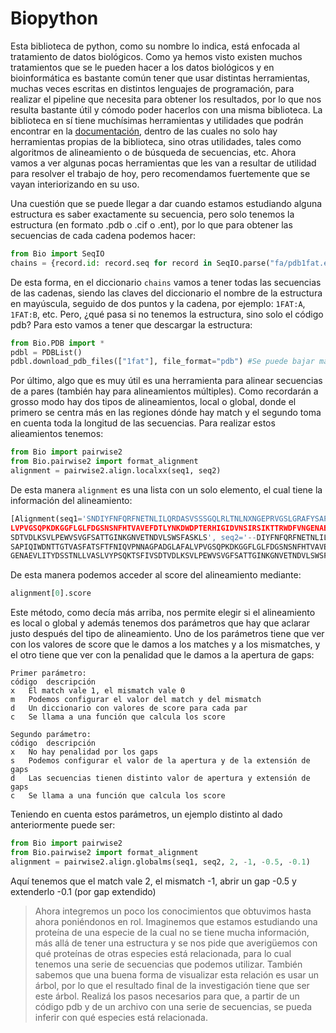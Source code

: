 # Biopython
Esta biblioteca de python, como su nombre lo indica, está enfocada al tratamiento de datos biológicos. Como ya hemos visto existen muchos tratamientos que se le pueden hacer a los datos biológicos y en bioinformática es bastante común tener que usar distintas herramientas, muchas veces escritas en distintos lenguajes de programación, para realizar el pipeline que necesita para obtener los resultados, por lo que nos resulta bastante útil y cómodo poder hacerlos con una misma biblioteca.
La biblioteca en sí tiene muchísimas herramientas y utilidades que podrán encontrar en la [documentación](https://biopython.org/wiki/Documentation), dentro de las cuales no solo hay herramientas propias de la biblioteca, sino otras utilidades, tales como algoritmos de alineamiento o de búsqueda de secuencias, etc. Ahora vamos a ver algunas pocas herramientas que les van a resultar de utilidad para resolver el trabajo de hoy, pero recomendamos fuertemente que se vayan interiorizando en su uso.

Una cuestión que se puede llegar a dar cuando estamos estudiando alguna estructura es saber exactamente su secuencia, pero solo tenemos la estructura (en formato .pdb o .cif o .ent), por lo que para obtener las secuencias de cada cadena podemos hacer:

```python
from Bio import SeqIO
chains = {record.id: record.seq for record in SeqIO.parse("fa/pdb1fat.ent", "pdb-atom")}
```

De esta forma, en el diccionario `chains` vamos a tener todas las secuencias de las cadenas, siendo las claves del diccionario el nombre de la estructura en mayúscula, seguido de dos puntos y la cadena, por ejemplo: `1FAT:A`, `1FAT:B`, etc.
Pero, ¿qué pasa si no tenemos la estructura, sino solo el código pdb? Para esto vamos a tener que descargar la estructura:

```python
from Bio.PDB import *
pdbl = PDBList() 
pdbl.download_pdb_files(["1fat"], file_format="pdb") #Se puede bajar más de una estructura a la vez
```

Por último, algo que es muy útil es una herramienta para alinear secuencias de a pares (también hay para alineamientos múltiples). Como recordarán a grosso modo hay dos tipos de alineamientos, local o global, donde el primero se centra más en las regiones dónde hay match y el segundo toma en cuenta toda la longitud de las secuencias. Para realizar estos alieamientos tenemos:

```python
from Bio import pairwise2
from Bio.pairwise2 import format_alignment
alignment = pairwise2.align.localxx(seq1, seq2)

```

De esta manera `alignment` es una lista con un solo elemento, el cual tiene la información del alineamiento:

```python
[Alignment(seq1='SNDIYFNFQRFNETNLILQRDASVSSSGQLRLTNLNXNGEPRVGSLGRAFYSAPIQIWDNTTGTVASFATSFTFNIQVPNNAGPADGLAFA
LVPVGSQPKDKGGFLGLFDGSNSNFHTVAVEFDTLYNKDWDPTERHIGIDVNSIRSIKTTRWDFVNGENAEVLITYDSSTNLLVASLVYPSQKTSFIV
SDTVDLKSVLPEWVSVGFSATTGINKGNVETNDVLSWSFASKLS', seq2='--DIYFNFQRFNETNLILQRDASVSSSGQLRLTNLNXNGEPRVGSLGRAFY
SAPIQIWDNTTGTVASFATSFTFNIQVPNNAGPADGLAFALVPVGSQPKDKGGFLGLFDGSNSNFHTVAVEFDTLYNKDWDPTERHIGIDVNSIRSIKTTRWDFVN
GENAEVLITYDSSTNLLVASLVYPSQKTSFIVSDTVDLKSVLPEWVSVGFSATTGINKGNVETNDVLSWSFASK--', score=229.0, start=2, end=231)]
```

De esta manera podemos acceder al score del alineamiento mediante:

```python
alignment[0].score
```

Este método, como decía más arriba, nos permite elegir si el alineamiento es local o global y además tenemos dos parámetros que hay que aclarar justo después del tipo de alineamiento. Uno de los parámetros tiene que ver con los valores de score que le damos a los matches y a los mismatches, y el otro tiene que ver con la penalidad que le damos a la apertura de gaps:

```
Primer parámetro:
código	descripción
x	El match vale 1, el mismatch vale 0
m	Podemos configurar el valor del match y del mismatch
d	Un diccionario con valores de score para cada par
c	Se llama a una función que calcula los score

Segundo parámetro:
código	descripción
x	No hay penalidad por los gaps
s	Podemos configurar el valor de la apertura y de la extensión de gaps
d	Las secuencias tienen distinto valor de apertura y extensión de gaps
c	Se llama a una función que calcula los score
```

Teniendo en cuenta estos parámetros, un ejemplo distinto al dado anteriormente puede ser:

```python
from Bio import pairwise2
from Bio.pairwise2 import format_alignment
alignment = pairwise2.align.globalms(seq1, seq2, 2, -1, -0.5, -0.1)
```

Aquí tenemos que el match vale 2, el mismatch -1, abrir un gap -0.5 y extenderlo -0.1 (por gap extendido)

> Ahora integremos un poco los conocimientos que obtuvimos hasta ahora poniéndonos en rol. Imaginemos que estamos estudiando una proteína de una especie de la cual no se tiene mucha información, más allá de tener una estructura y se nos pide que averigüemos con qué proteínas de otras especies está relacionada, para lo cual tenemos una serie de secuencias que podemos utilizar. También sabemos que una buena forma de visualizar esta relación es usar un árbol, por lo que el resultado final de la investigación tiene que ser este árbol.
> Realizá los pasos necesarios para que, a partir de un código pdb y de un archivo con una serie de secuencias, se pueda inferir con qué especies está relacionada.